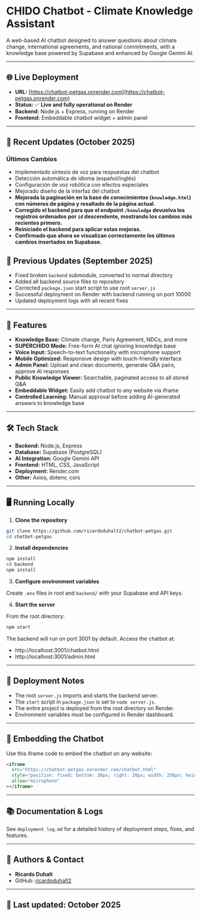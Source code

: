 # CHIDO Chatbot - Climate Knowledge Assistant

A web-based AI chatbot designed to answer questions about climate change, international agreements, and national commitments, with a knowledge base powered by Supabase and enhanced by Google Gemini AI.

---

## 🌐 Live Deployment

- **URL:** [https://chatbot-petgas.onrender.com](https://chatbot-petgas.onrender.com)
- **Status:** ✅ **Live and fully operational on Render**
- **Backend:** Node.js + Express, running on Render
- **Frontend:** Embeddable chatbot widget + admin panel

---

## 🚀 Recent Updates (October 2025)

### Últimos Cambios
- Implementado síntesis de voz para respuestas del chatbot
- Detección automática de idioma (español/inglés)
- Configuración de voz robótica con efectos especiales
- Mejorado diseño de la interfaz del chatbot
- **Mejorada la paginación en la base de conocimientos (`knowledge.html`) con números de página y resaltado de la página actual.**
- **Corregido el backend para que el endpoint `/knowledge` devuelva los registros ordenados por `id` descendente, mostrando los cambios más recientes primero.**
- **Reiniciado el backend para aplicar estas mejoras.**
- **Confirmado que ahora se visualizan correctamente los últimos cambios insertados en Supabase.**

## 🚀 Previous Updates (September 2025)

- Fixed broken `backend` submodule, converted to normal directory
- Added all backend source files to repository
- Corrected `package.json` start script to use root `server.js`
- Successful deployment on Render with backend running on port 10000
- Updated deployment logs with all recent fixes

---

## 🧠 Features

- **Knowledge Base:** Climate change, Paris Agreement, NDCs, and more
- **SUPERCHIDO Mode:** Free-form AI chat ignoring knowledge base
- **Voice Input:** Speech-to-text functionality with microphone support
- **Mobile Optimized:** Responsive design with touch-friendly interface
- **Admin Panel:** Upload and clean documents, generate Q&A pairs, approve AI responses
- **Public Knowledge Viewer:** Searchable, paginated access to all stored Q&A
- **Embeddable Widget:** Easily add chatbot to any website via iframe
- **Controlled Learning:** Manual approval before adding AI-generated answers to knowledge base

---

## 🛠️ Tech Stack

- **Backend:** Node.js, Express
- **Database:** Supabase (PostgreSQL)
- **AI Integration:** Google Gemini API
- **Frontend:** HTML, CSS, JavaScript
- **Deployment:** Render.com
- **Other:** Axios, dotenv, cors

---

## 🖥️ Running Locally

1. **Clone the repository**

```bash
git clone https://github.com/ricardoduhalt2/chatbot-petgas.git
cd chatbot-petgas
```

2. **Install dependencies**

```bash
npm install
cd backend
npm install
```

3. **Configure environment variables**

Create `.env` files in root and `backend/` with your Supabase and API keys.

4. **Start the server**

From the root directory:

```bash
npm start
```

The backend will run on port 3001 by default. Access the chatbot at:
- http://localhost:3001/chatbot.html
- http://localhost:3001/admin.html

---

## 📝 Deployment Notes

- The root `server.js` imports and starts the backend server.
- The `start` script in `package.json` is set to `node server.js`.
- The entire project is deployed from the root directory on Render.
- Environment variables must be configured in Render dashboard.

---

## 📄 Embedding the Chatbot

Use this iframe code to embed the chatbot on any website:

```html
<iframe 
  src="https://chatbot-petgas.onrender.com/chatbot.html" 
  style="position: fixed; bottom: 20px; right: 20px; width: 256px; height: 500px; border: none; border-radius: 12px; box-shadow: 0 4px 12px rgba(0,0,0,0.15); z-index: 9999;"
  allow="microphone"
></iframe>
```

---

## 📚 Documentation & Logs

See `deployment_log.md` for a detailed history of deployment steps, fixes, and features.

---

## 👤 Authors & Contact

- **Ricardo Duhalt**
- GitHub: [ricardoduhalt2](https://github.com/ricardoduhalt2)

---

## 📅 Last updated: October 2025
